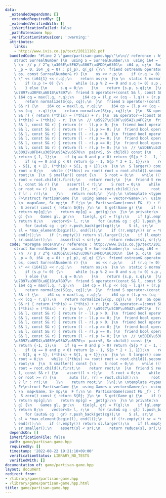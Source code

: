 ```yaml
---
data:
  _extendedDependsOn: []
  _extendedRequiredBy: []
  _extendedVerifiedWith: []
  _isVerificationFailed: false
  _pathExtension: hpp
  _verificationStatusIcon: ':warning:'
  attributes:
    links:
    - http://www.ivis.co.jp/text/20111102.pdf
  bundledCode: "#line 2 \"game/partisan-game.hpp\"\n\n// reference : http://www.ivis.co.jp/text/20111102.pdf\n\
    struct SurrealNumber {\n  using S = SurrealNumber;\n  using i64 = long long;\n\
    \ \n  // p / 2^q \u306E\u5F62\u3067\u4FDD\u6301\n  i64 p, q;\n  SurrealNumber(i64\
    \ _p = 0, i64 _q = 0) : p(_p), q(_q) {}\n  friend ostream& operator<<(ostream&\
    \ os, const SurrealNumber& r) {\n    os << r.p;\n    if (r.q != 0) os << \" /\
    \ \" << (i64{1} << r.q);\n    return os;\n  }\n \n  static S normalize(S s) {\n\
    \    if (s.p != 0) {\n      while (s.p % 2 == 0 and s.q != 0) s.p /= 2, s.q--;\n\
    \    } else {\n      s.q = 0;\n    }\n    return {s.p, s.q};\n  }\n \n  // \u52A0\
    \u7B97\u30FB\u6E1B\u7B97\n  friend S operator+(const S& l, const S& r) {\n   \
    \ i64 cq = max(l.q, r.q);\n    i64 cp = (l.p << (cq - l.q)) + (r.p << (cq - r.q));\n\
    \    return normalize(S{cp, cq});\n  }\n  friend S operator-(const S& l, const\
    \ S& r) {\n    i64 cq = max(l.q, r.q);\n    i64 cp = (l.p << (cq - l.q)) - (r.p\
    \ << (cq - r.q));\n    return normalize(S{cp, cq});\n  }\n  S& operator+=(const\
    \ S& r) { return (*this) = (*this) + r; }\n  S& operator-=(const S& r) { return\
    \ (*this) = (*this) - r; }\n \n  // \u5927\u5C0F\u95A2\u4FC2\n  friend bool operator<(const\
    \ S& l, const S& r) { return (r - l).p > 0; }\n  friend bool operator<=(const\
    \ S& l, const S& r) { return (r - l).p >= 0; }\n  friend bool operator>(const\
    \ S& l, const S& r) { return (l - r).p > 0; }\n  friend bool operator>=(const\
    \ S& l, const S& r) { return (l - r).p >= 0; }\n  friend bool operator==(const\
    \ S& l, const S& r) { return (l - r).p == 0; }\n  friend bool operator!=(const\
    \ S& l, const S& r) { return (l - r).p != 0; }\n \n  // \u5DE6\u53F3\u306E\u5B50\
    \u3092\u8FD4\u3059\u95A2\u6570\n  pair<S, S> child() const {\n    if (p == 0)\
    \ return {-1, 1};\n    if (q == 0 and p > 0) return {S{p * 2 - 1, 1}, p + 1};\n\
    \    if (q == 0 and p < 0) return {p - 1, S{p * 2 + 1, 1}};\n    return {(*this)\
    \ - S{1, q + 1}, (*this) + S{1, q + 1}};\n  }\n \n  S larger() const {\n    S\
    \ root = 0;\n    while ((*this) >= root) root = root.child().second;\n    return\
    \ root;\n  }\n  S smaller() const {\n    S root = 0;\n    while ((*this) <= root)\
    \ root = root.child().first;\n    return root;\n  }\n  friend S reduce(const S&\
    \ l, const S& r) {\n    assert(l < r);\n    S root = 0;\n    while (l >= root\
    \ or root >= r) {\n      auto [lr, rr] = root.child();\n      root = (r <= root\
    \ ? lr : rr);\n    }\n    return root;\n  }\n};\n \ntemplate <typename Game, typename\
    \ F>\nstruct PartisanGame {\n  using Games = vector<Game>;\n  using S = SurrealNumber;\n\
    \ \n  map<Game, S> mp;\n  F f;\n \n  PartisanGame(const F& _f) : f(_f) {}\n \n\
    \  S zero() const { return S{0}; }\n \n  S get(Game g) {\n    if (mp.count(g))\
    \ return mp[g];\n    return mp[g] = _get(g);\n  }\n \n private:\n  S _get(Game\
    \ g) {\n    Games gl, gr;\n    tie(gl, gr) = f(g);\n    if (gl.empty() and gr.empty())\
    \ return 0;\n    vector<S> l, r;\n    for (auto& cg : gl) l.push_back(get(cg));\n\
    \    for (auto& cg : gr) r.push_back(get(cg));\n    S sl, sr;\n    if (!l.empty())\
    \ sl = *max_element(begin(l), end(l));\n    if (!r.empty()) sr = *min_element(begin(r),\
    \ end(r));\n    if (r.empty()) return sl.larger();\n    if (l.empty()) return\
    \ sr.smaller();\n    assert(sl < sr);\n    return reduce(sl, sr);\n  }\n};\n"
  code: "#pragma once\n\n// reference : http://www.ivis.co.jp/text/20111102.pdf\n\
    struct SurrealNumber {\n  using S = SurrealNumber;\n  using i64 = long long;\n\
    \ \n  // p / 2^q \u306E\u5F62\u3067\u4FDD\u6301\n  i64 p, q;\n  SurrealNumber(i64\
    \ _p = 0, i64 _q = 0) : p(_p), q(_q) {}\n  friend ostream& operator<<(ostream&\
    \ os, const SurrealNumber& r) {\n    os << r.p;\n    if (r.q != 0) os << \" /\
    \ \" << (i64{1} << r.q);\n    return os;\n  }\n \n  static S normalize(S s) {\n\
    \    if (s.p != 0) {\n      while (s.p % 2 == 0 and s.q != 0) s.p /= 2, s.q--;\n\
    \    } else {\n      s.q = 0;\n    }\n    return {s.p, s.q};\n  }\n \n  // \u52A0\
    \u7B97\u30FB\u6E1B\u7B97\n  friend S operator+(const S& l, const S& r) {\n   \
    \ i64 cq = max(l.q, r.q);\n    i64 cp = (l.p << (cq - l.q)) + (r.p << (cq - r.q));\n\
    \    return normalize(S{cp, cq});\n  }\n  friend S operator-(const S& l, const\
    \ S& r) {\n    i64 cq = max(l.q, r.q);\n    i64 cp = (l.p << (cq - l.q)) - (r.p\
    \ << (cq - r.q));\n    return normalize(S{cp, cq});\n  }\n  S& operator+=(const\
    \ S& r) { return (*this) = (*this) + r; }\n  S& operator-=(const S& r) { return\
    \ (*this) = (*this) - r; }\n \n  // \u5927\u5C0F\u95A2\u4FC2\n  friend bool operator<(const\
    \ S& l, const S& r) { return (r - l).p > 0; }\n  friend bool operator<=(const\
    \ S& l, const S& r) { return (r - l).p >= 0; }\n  friend bool operator>(const\
    \ S& l, const S& r) { return (l - r).p > 0; }\n  friend bool operator>=(const\
    \ S& l, const S& r) { return (l - r).p >= 0; }\n  friend bool operator==(const\
    \ S& l, const S& r) { return (l - r).p == 0; }\n  friend bool operator!=(const\
    \ S& l, const S& r) { return (l - r).p != 0; }\n \n  // \u5DE6\u53F3\u306E\u5B50\
    \u3092\u8FD4\u3059\u95A2\u6570\n  pair<S, S> child() const {\n    if (p == 0)\
    \ return {-1, 1};\n    if (q == 0 and p > 0) return {S{p * 2 - 1, 1}, p + 1};\n\
    \    if (q == 0 and p < 0) return {p - 1, S{p * 2 + 1, 1}};\n    return {(*this)\
    \ - S{1, q + 1}, (*this) + S{1, q + 1}};\n  }\n \n  S larger() const {\n    S\
    \ root = 0;\n    while ((*this) >= root) root = root.child().second;\n    return\
    \ root;\n  }\n  S smaller() const {\n    S root = 0;\n    while ((*this) <= root)\
    \ root = root.child().first;\n    return root;\n  }\n  friend S reduce(const S&\
    \ l, const S& r) {\n    assert(l < r);\n    S root = 0;\n    while (l >= root\
    \ or root >= r) {\n      auto [lr, rr] = root.child();\n      root = (r <= root\
    \ ? lr : rr);\n    }\n    return root;\n  }\n};\n \ntemplate <typename Game, typename\
    \ F>\nstruct PartisanGame {\n  using Games = vector<Game>;\n  using S = SurrealNumber;\n\
    \ \n  map<Game, S> mp;\n  F f;\n \n  PartisanGame(const F& _f) : f(_f) {}\n \n\
    \  S zero() const { return S{0}; }\n \n  S get(Game g) {\n    if (mp.count(g))\
    \ return mp[g];\n    return mp[g] = _get(g);\n  }\n \n private:\n  S _get(Game\
    \ g) {\n    Games gl, gr;\n    tie(gl, gr) = f(g);\n    if (gl.empty() and gr.empty())\
    \ return 0;\n    vector<S> l, r;\n    for (auto& cg : gl) l.push_back(get(cg));\n\
    \    for (auto& cg : gr) r.push_back(get(cg));\n    S sl, sr;\n    if (!l.empty())\
    \ sl = *max_element(begin(l), end(l));\n    if (!r.empty()) sr = *min_element(begin(r),\
    \ end(r));\n    if (r.empty()) return sl.larger();\n    if (l.empty()) return\
    \ sr.smaller();\n    assert(sl < sr);\n    return reduce(sl, sr);\n  }\n};\n"
  dependsOn: []
  isVerificationFile: false
  path: game/partisan-game.hpp
  requiredBy: []
  timestamp: '2022-08-22 19:21:10+09:00'
  verificationStatus: LIBRARY_NO_TESTS
  verifiedWith: []
documentation_of: game/partisan-game.hpp
layout: document
redirect_from:
- /library/game/partisan-game.hpp
- /library/game/partisan-game.hpp.html
title: game/partisan-game.hpp
---
```

